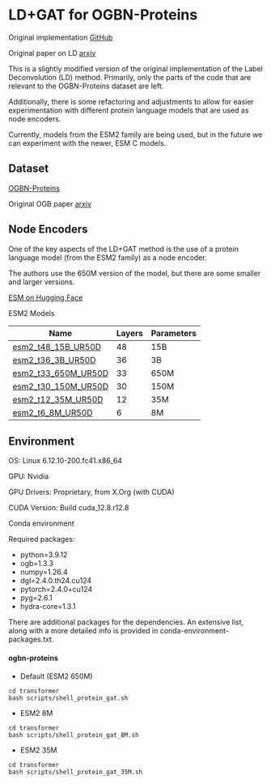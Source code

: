 # LD+GAT for OGBN-Proteins

Original implementation
[GitHub](https://github.com/MIRALab-USTC/LD)


Original paper on LD
[arxiv](http://arxiv.org/abs/2309.14907)

This is a slightly modified version of the original implementation of the Label Deconvolution (LD) method. Primarily, only the parts of the code that are relevant to the OGBN-Proteins dataset are left.

Additionally, there is some refactoring and adjustments to allow for easier experimentation with different protein language models that are used as node encoders.

Currently, models from the ESM2 family are being used, but in the future we can experiment with the newer, ESM C models.

## Dataset

[OGBN-Proteins](https://ogb.stanford.edu/docs/nodeprop/#ogbn-proteins)

Original OGB paper
[arxiv](https://arxiv.org/pdf/2005.00687)

## Node Encoders

One of the key aspects of the LD+GAT method is the use of a protein language model (from the ESM2 family) as a node encoder.

The authors use the 650M version of the model, but there are some smaller and larger versions.

[ESM on Hugging Face](https://huggingface.co/docs/transformers/en/model_doc/esm)

ESM2 Models

| Name                | Layers     | Parameters |
|---------------------|------------|------------|
| [esm2_t48_15B_UR50D](https://huggingface.co/facebook/esm2_t48_15B_UR50D)  | 48         | 15B        |
| [esm2_t36_3B_UR50D](https://huggingface.co/facebook/esm2_t36_3B_UR50D)   | 36         | 3B         |
| [esm2_t33_650M_UR50D](https://huggingface.co/facebook/esm2_t33_650M_UR50D) | 33         | 650M       |
| [esm2_t30_150M_UR50D](https://huggingface.co/facebook/esm2_t30_150M_UR50D) | 30         | 150M       |
| [esm2_t12_35M_UR50D](https://huggingface.co/facebook/esm2_t12_35M_UR50D)  | 12         | 35M        |
| [esm2_t6_8M_UR50D](https://huggingface.co/facebook/esm2_t6_8M_UR50D)    | 6          | 8M         |

## Environment

OS: Linux 6.12.10-200.fc41.x86_64

GPU: Nvidia

GPU Drivers: Proprietary, from X.Org (with CUDA)

CUDA Version: Build cuda_12.8.r12.8

Conda environment

Required packages:

- python=3.9.12
- ogb=1.3.3
- numpy=1.26.4
- dgl=2.4.0.th24.cu124
- pytorch=2.4.0+cu124
- pyg=2.6.1
- hydra-core=1.3.1

There are additional packages for the dependencies. An extensive list, along with a more detailed info is provided in conda-environment-packages.txt.






#### **ogbn-proteins**

- Default (ESM2 650M)

```
cd transformer
bash scripts/shell_protein_gat.sh
```

- ESM2 8M

```
cd transformer
bash scripts/shell_protein_gat_8M.sh
```

- ESM2 35M

```
cd transformer
bash scripts/shell_protein_gat_35M.sh
```
